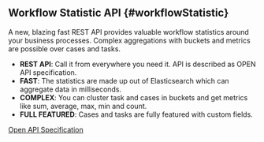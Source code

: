 ## Workflow Statistic API {#workflowStatistic}

A new, blazing fast REST API provides valuable workflow statistics around your business processes.
Complex aggregations with buckets and metrics are possible over cases and tasks.

- __REST API__: Call it from everywhere you need it. API is described as OPEN API specification.
- __FAST__: The statistics are made up out of Elasticsearch which can aggregate data in milliseconds.
- __COMPLEX__: You can cluster task and cases in buckets and get metrics like sum, average, max, min and count.
- __FULL FEATURED__: Cases and tasks are fully featured with custom fields.

<div class="short-links">
	<a href="https://developer.axonivy.com/api-browser?configUrl=https%3A%2F%2Fdeveloper.axonivy.com%2Fdoc%2F11.1%2Fopenapi%2Fconfig.json&urls.primaryName=default" target="_blank" rel="noopener noreferrer">
		<i class="si si-book"></i> Open API Specification
	</a>
</div>
